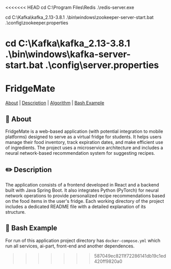 <<<<<<< HEAD
cd C:\Program Files\Redis
.\redis-server.exe

cd C:\Kafka\kafka_2.13-3.8.1
.\bin\windows\zookeeper-server-start.bat .\config\zookeeper.properties

cd C:\Kafka\kafka_2.13-3.8.1
.\bin\windows\kafka-server-start.bat .\config\server.properties
=======
# FridgeMate


[About](#dart-about) | [Description](#pencil2-description) | [Algorithm](#triangular_ruler-algorithm) | [Bash Example](#paperclip-bash-example)


## :dart: About

FridgeMate is a web-based application (with potential integration to mobile platforms) designed to serve as a virtual fridge for students. It helps users manage their food inventory, track expiration dates, and make efficient use of ingredients. The project uses a microservice architecture and includes a neural network-based recommendation system for suggesting recipes.

## :pencil2: Description

The application consists of a frontend developed in React and a backend built with Java Spring Boot. It also integrates Python (PyTorch) for neural network operations to provide personalized recipe recommendations based on the food items in the user's fridge. Each working directory of the project includes a dedicated README file with a detailed explanation of its structure.

## :paperclip: Bash Example

For run of this application project directory has `docker-compose.yml` which run all services, ai-part, front-end and another dependences.
>>>>>>> 587049ec8211f72286141db19c1ed420ff9820a0
